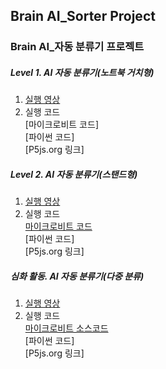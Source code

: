 ## Brain AI_Sorter Project
### Brain AI_자동 분류기 프로젝트



##### Level 1. AI 자동 분류기(노트북 거치형)
1. [실행 영상](https://vimeo.com/showcase/brainaisorter)
2. 실행 코드<br>
   [마이크로비트 코드] <br>
   [파이썬 코드] <br>
   [P5js.org 링크] <br>


##### Level 2. AI 자동 분류기(스탠드형)
1. [실행 영상](https://vimeo.com/showcase/brainaisorter)
2. 실행 코드<br>
   [마이크로비트 코드](https://makecode.microbit.org/_408AscRav14H) <br>
   [파이썬 코드] <br>
   [P5js.org 링크] <br>



##### 심화 활동. AI 자동 분류기(다중 분류)
1. [실행 영상](https://vimeo.com/showcase/brainaisorter)
2. 실행 코드<br>
   [마이크로비트 소스코드](https://makecode.microbit.org/_H96i8tgD2fD8) <br>
   [파이썬 코드] <br>
   [P5js.org 링크] <br>




